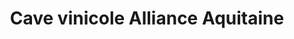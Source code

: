 ---
title: "Cave vinicole Alliance Aquitaine"
url: /le-fleix/cave-vinicole-alliance-aquitaine/
shop: alcool
---